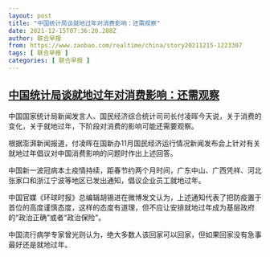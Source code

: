 ```yaml
---
layout: post
title: "中国统计局谈就地过年对消费影响：还需观察"
date: 2021-12-15T07:36:20.288Z
author: 联合早报
from: https://www.zaobao.com/realtime/china/story20211215-1223307
tags: [ 联合早报 ]
categories: [ 联合早报 ]
---
```

<!--1639576860000-->
[中国统计局谈就地过年对消费影响：还需观察](https://www.zaobao.com/realtime/china/story20211215-1223307)
------

<div>
<p>中国国家统计局新闻发言人、国民经济综合统计司司长付凌晖今天说，关于消费的变化，关于就地过年，下阶段对消费的影响可能还需要观察。</p><p>根据澎湃新闻报道，付凌晖在国新办11月国民经济运行情况新闻发布会上针对有关就地过年倡议对中国消费影响的问题时作出上述回答。</p><p>中国新一波冠病本土疫情持续，距春节约两个月时间，广东中山、广西凭祥、河北张家口和浙江宁波等地区已发出通知，倡议企业员工就地过年。</p><section id="imu"><div id="dfp-ad-imu1">        </div></section><p>中国官媒《环球时报》总编辑胡锡进在微博发文认为，上述通知代表了把防疫置于首位的高度谨慎态度，这样的态度有道理，但不应让安排就地过年成为基层政府的“政治正确”或者“政治保险”。</p><p>中国流行病学专家曾光则认为，绝大多数人该回家可以回家，但如果回家没有急事最好还是就地过年。</p>      <div class="cx_paywall_placeholder" id="sph_cdp_40"></div>
</div>
